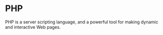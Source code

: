 # PHP
PHP is a server scripting language, and a powerful tool for making dynamic and interactive Web pages.

